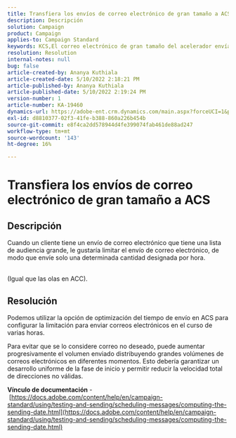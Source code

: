 ```yaml
---
title: Transfiera los envíos de correo electrónico de gran tamaño a ACS
description: Descripción
solution: Campaign
product: Campaign
applies-to: Campaign Standard
keywords: KCS,El correo electrónico de gran tamaño del acelerador envía ACS
resolution: Resolution
internal-notes: null
bug: false
article-created-by: Ananya Kuthiala
article-created-date: 5/10/2022 2:18:21 PM
article-published-by: Ananya Kuthiala
article-published-date: 5/10/2022 2:19:24 PM
version-number: 1
article-number: KA-19460
dynamics-url: https://adobe-ent.crm.dynamics.com/main.aspx?forceUCI=1&pagetype=entityrecord&etn=knowledgearticle&id=c74c6e05-6cd0-ec11-a7b5-0022480a8e40
exl-id: d8810377-02f3-41fe-b388-860a226b454b
source-git-commit: e8f4ca2dd578944d4fe399074fab461de88ad247
workflow-type: tm+mt
source-wordcount: '143'
ht-degree: 16%

---
```


# Transfiera los envíos de correo electrónico de gran tamaño a ACS

## Descripción

Cuando un cliente tiene un envío de correo electrónico que tiene una lista de audiencia grande, le gustaría limitar el envío de correo electrónico, de modo que envíe solo una determinada cantidad designada por hora.

<br>(Igual que las olas en ACC).

## Resolución


Podemos utilizar la opción de optimización del tiempo de envío en ACS para configurar la limitación para enviar correos electrónicos en el curso de varias horas.

Para evitar que se lo considere correo no deseado, puede aumentar progresivamente el volumen enviado distribuyendo grandes volúmenes de correos electrónicos en diferentes momentos. Esto debería garantizar un desarrollo uniforme de la fase de inicio y permitir reducir la velocidad total de direcciones no válidas.



<b>Vínculo de documentación</b> - [https://docs.adobe.com/content/help/en/campaign-standard/using/testing-and-sending/scheduling-messages/computing-the-sending-date.html](https://docs.adobe.com/content/help/en/campaign-standard/using/testing-and-sending/scheduling-messages/computing-the-sending-date.html)

